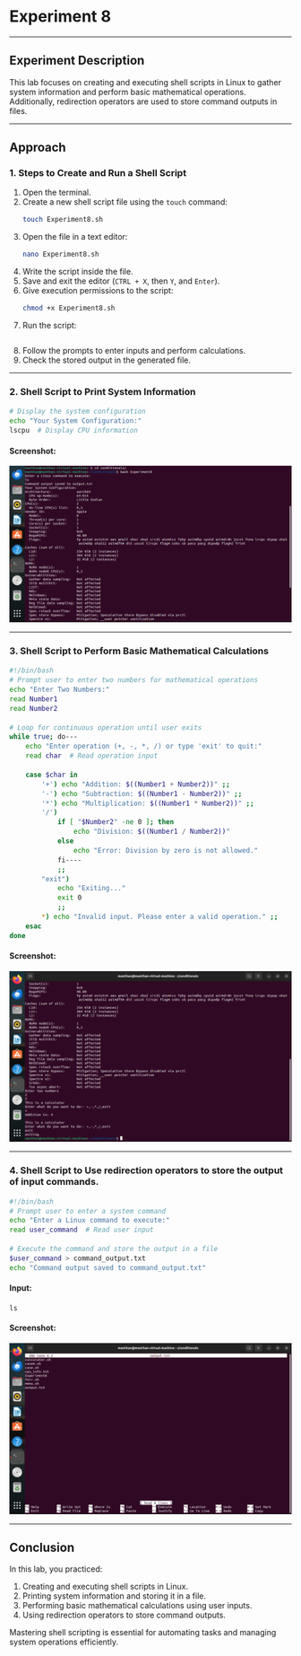 # Experiment 8

---

## Experiment Description
This lab focuses on creating and executing shell scripts in Linux to gather system information and perform basic mathematical operations. Additionally, redirection operators are used to store command outputs in files.

---

## Approach

### 1. Steps to Create and Run a Shell Script
1. Open the terminal.
2. Create a new shell script file using the `touch` command:
   ```bash
   touch Experiment8.sh
   ```
3. Open the file in a text editor:
   ```bash
   nano Experiment8.sh
   ```
4. Write the script inside the file.
5. Save and exit the editor (`CTRL + X`, then `Y`, and `Enter`).
6. Give execution permissions to the script:
   ```bash
   chmod +x Experiment8.sh
   ```
7. Run the script:
   ```bash Experiment8.sh
   ```
8. Follow the prompts to enter inputs and perform calculations.
9. Check the stored output in the generated file.

---

### 2. Shell Script to Print System Information

```bash
# Display the system configuration
echo "Your System Configuration:"
lscpu  # Display CPU information
```

#### Screenshot:
![System Information Script](./Systeminfo.png)

---

### 3. Shell Script to Perform Basic Mathematical Calculations

```bash
#!/bin/bash
# Prompt user to enter two numbers for mathematical operations
echo "Enter Two Numbers:"
read Number1
read Number2

# Loop for continuous operation until user exits
while true; do---
    echo "Enter operation (+, -, *, /) or type 'exit' to quit:"
    read char  # Read operation input

    case $char in
        '+') echo "Addition: $((Number1 + Number2))" ;;
        '-') echo "Subtraction: $((Number1 - Number2))" ;;
        '*') echo "Multiplication: $((Number1 * Number2))" ;;
        '/') 
            if [ "$Number2" -ne 0 ]; then
                echo "Division: $((Number1 / Number2))"
            else
                echo "Error: Division by zero is not allowed."
            fi----
            ;;
        "exit") 
            echo "Exiting..."
            exit 0
            ;;
        *) echo "Invalid input. Please enter a valid operation." ;;
    esac
done
```

#### Screenshot:
![Mathematical Calculation Script](./mathcalculation.png)

---

### 4. Shell Script to Use redirection operators to store the output of input commands.

```bash
#!/bin/bash
# Prompt user to enter a system command
echo "Enter a Linux command to execute:"
read user_command  # Read user input

# Execute the command and store the output in a file
$user_command > command_output.txt
echo "Command output saved to command_output.txt"

```

#### Input:
```
ls
```
#### Screenshot:
![Mathematical Calculation Script](./output+output_file.png)

---

## Conclusion
In this lab, you practiced:
1. Creating and executing shell scripts in Linux.
2. Printing system information and storing it in a file.
3. Performing basic mathematical calculations using user inputs.
4. Using redirection operators to store command outputs.

Mastering shell scripting is essential for automating tasks and managing system operations efficiently.
